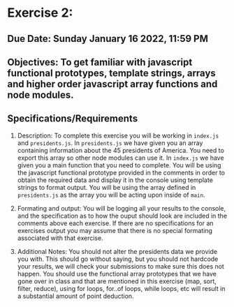 # Exercise 2:

## Due Date: Sunday January 16 2022, 11:59 PM 

## Objectives: To get familiar with javascript functional prototypes, template strings, arrays and higher order javascript array functions and node modules.

## Specifications/Requirements

1. Description:
   To complete this exercise you will be working in `index.js` and `presidents.js`. In `presidents.js` we have given you an array containing information about the 45 presidents of America. You need to export this array so other node modules can use it. In `index.js` we have given you a main function that you need to complete. You will be using the javascript functional prototype provided in the comments in order to obtain the required data and display it in the console using template strings to format output. You will be using the array defined in `presidents.js` as the array you will be acting upon inside of `main`.  

2. Formating and output:
   You will be logging all your results to the console, and the specification as to how the ouput should look are included in the comments above each exercise. If there are no specifications for an exercises output you may assume that there is no special formating associated with that exercise.

3. Additional Notes:
   You should not alter the presidents data we provide you with. This should go without saying, but you should not hardcode your results, we will check your submissions to make sure this does not happen. You should use the functional array prototypes that we have gone over in class and that are mentioned in this exercise (map, sort, filter, reduce), using for loops, for..of loops, while loops, etc will result in a substantial amount of point deduction.
